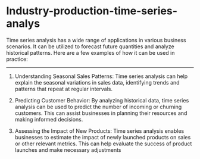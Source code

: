 # Industry-production-time-series-analys
Time series analysis has a wide range of applications in various business scenarios. It can be utilized to forecast future quantities and analyze historical patterns. Here are a few examples of how it can be used in practice:

_____________

1. Understanding Seasonal Sales Patterns: Time series analysis can help explain the seasonal variations in sales data, identifying trends and patterns that repeat at regular intervals.

2. Predicting Customer Behavior: By analyzing historical data, time series analysis can be used to predict the number of incoming or churning customers. This can assist businesses in planning their resources and making informed decisions.

3. Assessing the Impact of New Products: Time series analysis enables businesses to estimate the impact of newly launched products on sales or other relevant metrics. This can help evaluate the success of product launches and make necessary adjustments
